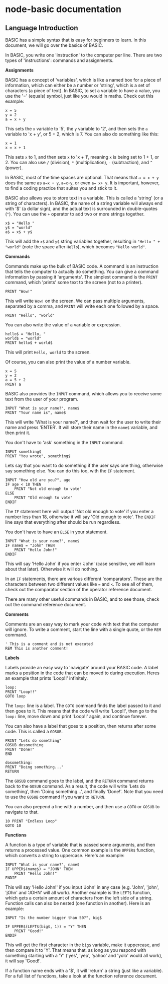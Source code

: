 # node-basic documentation
## Language Introduction

BASIC has a simple syntax that is easy for beginners to learn. In this document, we will go over the basics of BASIC.

In BASIC, you write one 'instruction' to the computer per line. There are two types of 'instructions': commands and assignments.

**Assignments**

BASIC has a concept of 'variables', which is like a named box for a piece of information, which can either be a number or 'string', which is a set of characters (a piece of text). In BASIC, to set a variable to have a value, you use the '=' (equals) symbol, just like you would in maths. Check out this example:

	x = 5
	y = 2
	a = x + y

This sets the `x` variable to '5', the `y` variable to '2', and then sets the `a` variable to 'x + y', or 5 + 2, which is 7. You can also do something like this:

	x = 1
	x = x + 1

This sets `x` to 1, and then sets `x` to 'x + 1', meaning `x` is being set to 1 + 1, or 2. You can also use `/` (division), `*` (multiplication), `-` (subtraction), and `^` (power).

In BASIC, most of the time spaces are optional. That means that `a = x + y` does the same as `a=x + y`, `a=x+y`, or even `a= x+ y`. It is important, however, to find a coding practice that suites you and stick to it.

BASIC also allows you to store text in a variable. This is called a 'string' (or a string of characters). In BASIC, the name of a string variable will always end with '$' (a dollar sign), and the actual text is surrounded in double-quotes (`"`). You can use the `+` operator to add two or more strings together.

	x$ = "Hello "
	y$ = "world"
	a$ = x$ + y$

This will add the `x$` and `y$` string variables together, resulting in `"Hello " + "world"` (note the space after `Hello`), which becomes `"Hello world"`.

**Commands**

Commands make up the bulk of BASIC code. A command is an instruction that tells the computer to actually do something. You can give a command information by passing it 'arguments'. The simplest command is the `PRINT` command, which 'prints' some text to the screen (not to a printer).

	PRINT "Wow!"

This will write `Wow!` on the screen. We can pass multiple arguments, separated by a comma, and `PRINT` will write each one followed by a space.

	PRINT "Hello", "world"

You can also write the value of a variable or expression.

	hello$ = "Hello, "
	world$ = "world"
	PRINT hello$ + world$

This will print `Hello, world` to the screen.

Of course, you can also print the value of a number variable.

	x = 5
	y = 2
	a = 5 + 2
	PRINT a

BASIC also provides the `INPUT` command, which allows you to receive some text from the user of your program.

	INPUT "What is your name?", name$
	PRINT "Your name is", name$

This will write 'What is your name?', and then wait for the user to write their name and press 'ENTER'. It will store their name in the `name$` variable, and then print it.

You don't have to 'ask' something in the `INPUT` command.

	INPUT something$
	PRINT "You wrote", something$

Lets say that you want to do something if the user says one thing, otherwise say something else. You can do this too, with the `IF` statement.

	INPUT "How old are you?", age
	IF age < 18 THEN
		PRINT "Not old enough to vote"
	ELSE
		PRINT "Old enough to vote"
	ENDIF

The `IF` statement here will output 'Not old enough to vote' if you enter a number less than 18, otherwise it will say 'Old enough to vote'. The `ENDIF` line says that everything after should be run regardless.

You don't have to have an `ELSE` in your statement.

	INPUT "What is your name?", name$
	IF name$ = "John" THEN
		PRINT "Hello John!"
	ENDIF

This will say 'Hello John' if you enter 'John' (case sensitive, we will learn about that later). Otherwise it will do nothing.

In an `IF` statements, there are various different 'comparators'. These are the characters between two different values like `=` and `<`. To see all of them, check out the comparator section of the operator reference document.

There are many other useful commands in BASIC, and to see those, check out the command reference document.

**Comments**

Comments are an easy way to mark your code with text that the computer will ignore. To write a comment, start the line with a single quote, or the `REM` command.

	' This is a comment and is not executed
	REM This is another comment!

**Labels**

Labels provide an easy way to 'navigate' around your BASIC code. A label marks a position in the code that can be moved to during execution. Heres an example that prints 'Loop!!' infinitely.

	loop:
	PRINT "Loop!!"
	GOTO loop

The `loop:` line is a label. The `GOTO` command finds the label passed to it and then goes to it. This means that the code will write 'Loop!!', then go to the `loop:` line, move down and print 'Loop!!' again, and continue forever.

You can also have a label that goes to a position, then returns after some code. This is called a `GOSUB`.

	PRINT "Lets do something"
	GOSUB dosomething
	PRINT "Done!"
	END
	
	dosomething:
	PRINT "Doing something..."
	RETURN

The `GOSUB` command goes to the label, and the `RETURN` command returns back to the `GOSUB` command. As a result, the code will write 'Lets do something', then 'Doing something...', and finally 'Done!'. Note that you need to use the `GOSUB` command if you want to `RETURN`.

You can also prepend a line with a number, and then use a `GOTO` or `GOSUB` to navigate to that.

	10 PRINT "Endless Loop"
	GOTO 10

**Functions**

A function is a type of variable that is passed some arguments, and then returns a processed value. One common example is the `UPPER$` function, which converts a string to uppercase. Here's an example:

	INPUT "What is your name?", name$
	IF UPPER$(name$) = "JOHN" THEN
		PRINT "Hello John!"
	ENDIF

This will say 'Hello John!' if you input 'John' in any case (e.g. 'John', 'john', 'jOhn' and 'JOHN' will all work). Another example is the `LEFT$` function, which gets a certain amount of characters from the left side of a string. Function calls can also be nested (one function in another). Here is an example:

	INPUT "Is the number bigger than 50?", big$

	IF UPPER$(LEFT$(big$, 1)) = "Y" THEN
		PRINT "Good!"
	ENDIF

This will get the first character in the `big$` variable, make it uppercase, and then compare it to 'Y'. That means that, as long as you respond with something starting with a 'Y' ('yes', 'yep', 'yahoo' and 'yolo' would all work), it will say 'Good!'.

If a function name ends with a '$', it will 'return' a string (just like a variable). For a full list of functions, take a look at the function reference document.